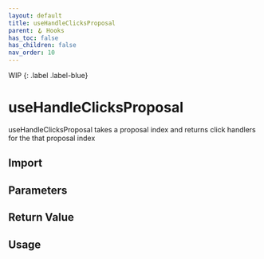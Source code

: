 ```yaml
---
layout: default
title: useHandleClicksProposal
parent: 🪝 Hooks
has_toc: false
has_children: false
nav_order: 10
---
```


WIP
{: .label .label-blue}
# useHandleClicksProposal

useHandleClicksProposal takes a proposal index and returns click handlers for the that proposal index

## Import

## Parameters

## Return Value

## Usage